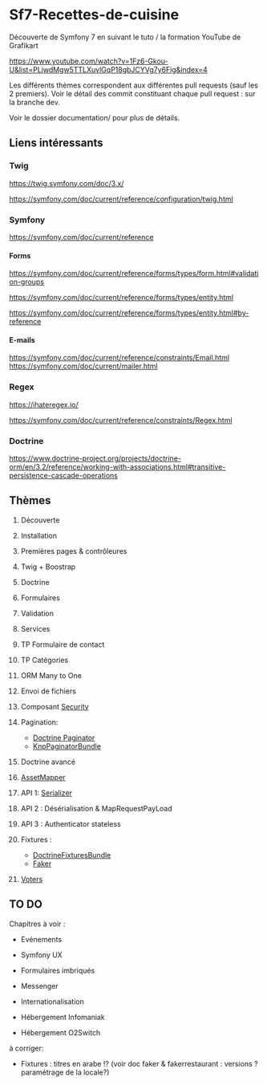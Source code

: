 # Sf7-Recettes-de-cuisine

Découverte de Symfony 7 en suivant le tuto / la formation YouTube de Grafikart

<https://www.youtube.com/watch?v=1Fz6-Gkou-U&list=PLjwdMgw5TTLXuvlGqP18gbJCYVg7y6Fig&index=4>

Les différents thèmes correspondent aux différentes pull requests (sauf les 2 premiers).
Voir le détail des commit constituant chaque pull request : sur la branche dev.

Voir le dossier documentation/ pour plus de détails.

## Liens intéressants

### Twig

<https://twig.symfony.com/doc/3.x/>

<https://symfony.com/doc/current/reference/configuration/twig.html>

### Symfony

<https://symfony.com/doc/current/reference>

#### Forms

<https://symfony.com/doc/current/reference/forms/types/form.html#validation-groups>

<https://symfony.com/doc/current/reference/forms/types/entity.html>

<https://symfony.com/doc/current/reference/forms/types/entity.html#by-reference>

#### E-mails

<https://symfony.com/doc/current/reference/constraints/Email.html>
<https://symfony.com/doc/current/mailer.html>

### Regex

<https://ihateregex.io/>

<https://symfony.com/doc/current/reference/constraints/Regex.html>

### Doctrine

<https://www.doctrine-project.org/projects/doctrine-orm/en/3.2/reference/working-with-associations.html#transitive-persistence-cascade-operations>

## Thèmes

1. Découverte
2. Installation
3. Premières pages & contrôleures
4. Twig + Boostrap
5. Doctrine
6. Formulaires
7. Validation
8. Services
9. TP Formulaire de contact
10. TP Catégories
11. ORM Many to One
12. Envoi de fichiers
13. Composant [Security](https://symfony.com/doc/current/security.html)
14. Pagination:

    - [Doctrine Paginator](https://www.doctrine-project.org/projects/doctrine-orm/en/3.2/tutorials/pagination.html)
    - [KnpPaginatorBundle](https://github.com/KnpLabs/KnpPaginatorBundle)

15. Doctrine avancé
16. [AssetMapper](https://symfony.com/doc/current/frontend/asset_mapper.html)
17. API 1: [Serializer](https://symfony.com/doc/current/components/serializer.html)
18. API 2 : Désérialisation & MapRequestPayLoad
19. API 3 : Authenticator stateless
20. Fixtures :

    - [DoctrineFixturesBundle](https://symfony.com/bundles/DoctrineFixturesBundle/current/index.html)
    - [Faker](https://fakerphp.org/)

21. [Voters](https://symfony.com/doc/current/security/voters.html)

## TO DO

Chapitres à voir :

- Evénements

- Symfony UX
- Formulaires imbriqués
- Messenger

- Internationalisation
- Hébergement Infomaniak
- Hébergement O2Switch

à corriger:

- Fixtures : titres en arabe !? (voir doc faker & fakerrestaurant : versions ? paramétrage de la locale?)
